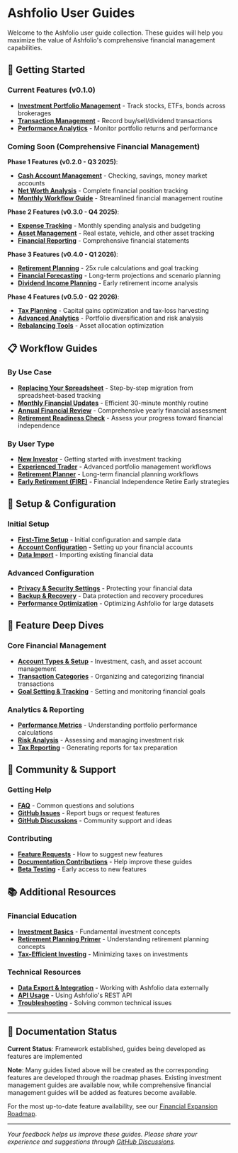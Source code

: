 # Ashfolio User Guides

Welcome to the Ashfolio user guide collection. These guides will help you maximize the value of Ashfolio's comprehensive financial management capabilities.

## 🚀 Getting Started

### Current Features (v0.1.0)
- **[Investment Portfolio Management](investment-management.md)** - Track stocks, ETFs, bonds across brokerages
- **[Transaction Management](transaction-management.md)** - Record buy/sell/dividend transactions
- **[Performance Analytics](performance-analytics.md)** - Monitor portfolio returns and performance

### Coming Soon (Comprehensive Financial Management)

**Phase 1 Features (v0.2.0 - Q3 2025)**:
- **[Cash Account Management](cash-account-tracking.md)** - Checking, savings, money market accounts
- **[Net Worth Analysis](net-worth-analysis.md)** - Complete financial position tracking
- **[Monthly Workflow Guide](monthly-workflow-guide.md)** - Streamlined financial management routine

**Phase 2 Features (v0.3.0 - Q4 2025)**:
- **[Expense Tracking](expense-tracking.md)** - Monthly spending analysis and budgeting
- **[Asset Management](asset-management.md)** - Real estate, vehicle, and other asset tracking
- **[Financial Reporting](financial-reporting.md)** - Comprehensive financial statements

**Phase 3 Features (v0.4.0 - Q1 2026)**:
- **[Retirement Planning](retirement-planning.md)** - 25x rule calculations and goal tracking
- **[Financial Forecasting](financial-forecasting.md)** - Long-term projections and scenario planning
- **[Dividend Income Planning](dividend-income-planning.md)** - Early retirement income analysis

**Phase 4 Features (v0.5.0 - Q2 2026)**:
- **[Tax Planning](tax-planning.md)** - Capital gains optimization and tax-loss harvesting
- **[Advanced Analytics](advanced-analytics.md)** - Portfolio diversification and risk analysis
- **[Rebalancing Tools](rebalancing-tools.md)** - Asset allocation optimization

## 📋 Workflow Guides

### By Use Case
- **[Replacing Your Spreadsheet](spreadsheet-migration-guide.md)** - Step-by-step migration from spreadsheet-based tracking
- **[Monthly Financial Updates](monthly-workflow-guide.md)** - Efficient 30-minute monthly routine
- **[Annual Financial Review](annual-review-guide.md)** - Comprehensive yearly financial assessment
- **[Retirement Readiness Check](retirement-readiness-guide.md)** - Assess your progress toward financial independence

### By User Type
- **[New Investor](new-investor-guide.md)** - Getting started with investment tracking
- **[Experienced Trader](experienced-trader-guide.md)** - Advanced portfolio management workflows
- **[Retirement Planner](retirement-planner-guide.md)** - Long-term financial planning workflows
- **[Early Retirement (FIRE)](fire-planning-guide.md)** - Financial Independence Retire Early strategies

## 🔧 Setup & Configuration

### Initial Setup
- **[First-Time Setup](../getting-started/quick-start.md)** - Initial configuration and sample data
- **[Account Configuration](account-setup-guide.md)** - Setting up your financial accounts
- **[Data Import](data-import-guide.md)** - Importing existing financial data

### Advanced Configuration
- **[Privacy & Security Settings](privacy-security-guide.md)** - Protecting your financial data
- **[Backup & Recovery](backup-recovery-guide.md)** - Data protection and recovery procedures
- **[Performance Optimization](performance-optimization-guide.md)** - Optimizing Ashfolio for large datasets

## 🎯 Feature Deep Dives

### Core Financial Management
- **[Account Types & Setup](account-types-guide.md)** - Investment, cash, and asset account management
- **[Transaction Categories](transaction-categories-guide.md)** - Organizing and categorizing financial transactions
- **[Goal Setting & Tracking](goal-tracking-guide.md)** - Setting and monitoring financial goals

### Analytics & Reporting
- **[Performance Metrics](performance-metrics-guide.md)** - Understanding portfolio performance calculations
- **[Risk Analysis](risk-analysis-guide.md)** - Assessing and managing investment risk
- **[Tax Reporting](tax-reporting-guide.md)** - Generating reports for tax preparation

## 🤝 Community & Support

### Getting Help
- **[FAQ](../getting-started/troubleshooting.md)** - Common questions and solutions
- **[GitHub Issues](https://github.com/mdstaff/ashfolio/issues)** - Report bugs or request features
- **[GitHub Discussions](https://github.com/mdstaff/ashfolio/discussions)** - Community support and ideas

### Contributing
- **[Feature Requests](feature-request-guide.md)** - How to suggest new features
- **[Documentation Contributions](documentation-contribution-guide.md)** - Help improve these guides
- **[Beta Testing](beta-testing-guide.md)** - Early access to new features

## 📚 Additional Resources

### Financial Education
- **[Investment Basics](investment-basics-guide.md)** - Fundamental investment concepts
- **[Retirement Planning Primer](retirement-planning-primer.md)** - Understanding retirement planning concepts
- **[Tax-Efficient Investing](tax-efficient-investing-guide.md)** - Minimizing taxes on investments

### Technical Resources
- **[Data Export & Integration](data-export-guide.md)** - Working with Ashfolio data externally
- **[API Usage](../api/rest-api.md)** - Using Ashfolio's REST API
- **[Troubleshooting](../getting-started/troubleshooting.md)** - Solving common technical issues

---

## 📝 Documentation Status

**Current Status**: Framework established, guides being developed as features are implemented

**Note**: Many guides listed above will be created as the corresponding features are developed through the roadmap phases. Existing investment management guides are available now, while comprehensive financial management guides will be added as features become available.

For the most up-to-date feature availability, see our [Financial Expansion Roadmap](../roadmap/financial-expansion-roadmap.md).

---

*Your feedback helps us improve these guides. Please share your experience and suggestions through [GitHub Discussions](https://github.com/mdstaff/ashfolio/discussions).*